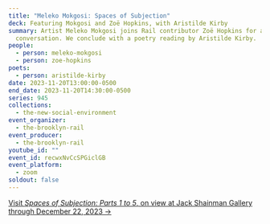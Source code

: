 ```yaml
---
title: "Meleko Mokgosi: Spaces of Subjection"
deck: Featuring Mokgosi and Zoë Hopkins, with Aristilde Kirby
summary: Artist Meleko Mokgosi joins Rail contributor Zoë Hopkins for a
  conversation. We conclude with a poetry reading by Aristilde Kirby.
people:
  - person: meleko-mokgosi
  - person: zoe-hopkins
poets:
  - person: aristilde-kirby
date: 2023-11-20T13:00:00-0500
end_date: 2023-11-20T14:30:00-0500
series: 945
collections:
  - the-new-social-environment
event_organizer:
  - the-brooklyn-rail
event_producer:
  - the-brooklyn-rail
youtube_id: ""
event_id: recwxNvCcSPGiclGB
event_platform:
  - zoom
soldout: false
---
```

[V﻿isit *Spaces of Subjection: Parts 1 to 5*, on view at Jack Shainman Gallery through December 22, 2023 →](https://jackshainman.com/exhibitions/meleko_mokgosi9)